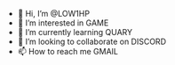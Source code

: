 - 👋 Hi, I’m @LOW1HP
- 👀 I’m interested in GAME
- 🌱 I’m currently learning QUARY
- 💞️ I’m looking to collaborate on DISCORD
- 📫 How to reach me GMAIL

<!---
LOW1HP/LOW1HP is a ✨ special ✨ repository because its `README.md` (this file) appears on your GitHub profile.
You can click the Preview link to take a look at your changes.
--->
